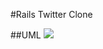 #Rails Twitter Clone

##UML
![](https://dl.dropbox.com/s/fnw478uqbqhicgs/Twitter%20Diagram.png?dl=0)
